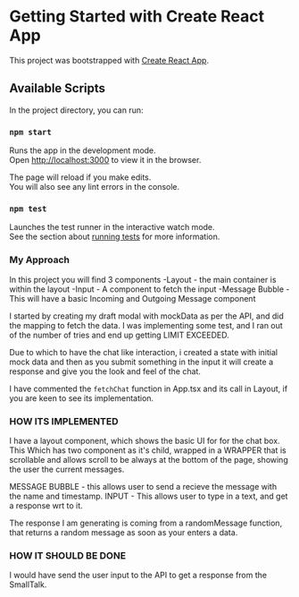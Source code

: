 # Getting Started with Create React App

This project was bootstrapped with [Create React App](https://github.com/facebook/create-react-app).

## Available Scripts

In the project directory, you can run:

### `npm start`

Runs the app in the development mode.\
Open [http://localhost:3000](http://localhost:3000) to view it in the browser.

The page will reload if you make edits.\
You will also see any lint errors in the console.

### `npm test`

Launches the test runner in the interactive watch mode.\
See the section about [running tests](https://facebook.github.io/create-react-app/docs/running-tests) for more information.

### My Approach

In this project you will find 3 components
-Layout - the main container is within the layout
-Input - A component to fetch the input
-Message Bubble - This will have a basic Incoming and Outgoing Message component

I started by creating my draft modal with mockData as per the API, and did the mapping to fetch the data. 
I was implementing some test, and I ran out of the number of tries and end up getting LIMIT EXCEEDED.

Due to which to have the chat like interaction, i created a state with initial mock data and then as you submit something in the input it will create a response and give you the look and feel of the chat.

I have commented the `fetchChat` function in App.tsx and its call in Layout, if you are keen to see its implementation.

### HOW ITS IMPLEMENTED

I have a layout component, which shows the basic UI for for the chat box. This 
Which has two component as it's child, wrapped in a WRAPPER that is scrollable and allows scroll to be always at the bottom of the page, showing the user the current messages.

MESSAGE BUBBLE - this allows user to send a recieve the message with the name and timestamp.
INPUT - This allows user to type in a text, and get a response wrt to it.

The response I am generating is coming from a randomMessage function, that returns a random message as soon as your enters a data.

### HOW IT SHOULD BE DONE
I would have send the user input to the API to get a response from the SmallTalk. 




